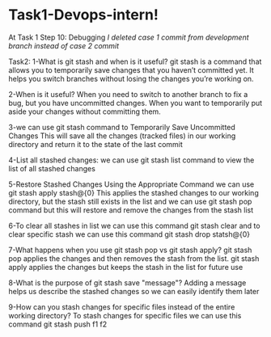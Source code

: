 # Task1-Devops-intern!
At Task 1 Step 10: Debugging
*I deleted case 1 commit from development branch instead of case 2 commit*

Task2:
1-What is git stash and when is it useful?
git stash is a command that allows you to temporarily save changes that you haven’t committed yet. It helps you switch branches without losing the changes you’re working on.

2-When is it useful?
When you need to switch to another branch to fix a bug, but you have uncommitted changes.
When you want to temporarily put aside your changes without committing them.

3-we can use git stash command to Temporarily Save Uncommitted Changes 
This will save all the changes (tracked files) in our working directory and return it to the state of the last commit

4-List all stashed changes: we can use git stash list command to view the list of all stashed changes

5-Restore Stashed Changes Using the Appropriate Command we can use git stash apply stash@{0}
This applies the stashed changes to our working directory, but the stash still exists in the list
and we can use git stash pop command but this will restore and remove the changes from the stash list

6-To clear all stashes in list we can use this command git stash clear
and to clear specific stash we can use this command git stash drop statsh@{0}

7-What happens when you use git stash pop vs git stash apply?
git stash pop applies the changes and then removes the stash from the list.
git stash apply applies the changes but keeps the stash in the list for future use

8-What is the purpose of git stash save "message"?
Adding a message helps us describe the stashed changes so we can easily identify them later

9-How can you stash changes for specific files instead of the entire working directory?
To stash changes for specific files we can use this command git stash push f1 f2

